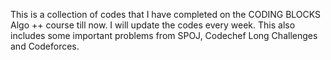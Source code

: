 This is a collection of codes that I have completed on the CODING BLOCKS Algo ++ course till now. I will update the codes every week. This also includes some important problems from SPOJ, Codechef Long Challenges and Codeforces.